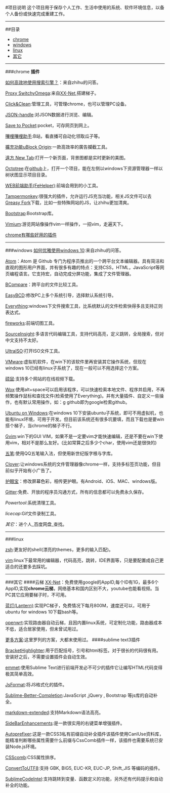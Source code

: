 
#项目说明
这个项目用于保存个人工作、生活中使用的系统、软件环境信息，以备个人备份或快速完成重建工作。

---

##目录
 * [chrome](#chrome)
 * [windows](#windows)
 * [linux](#linux)
 * [其它](#其它)

---

###chrome
**插件**

[如何高效地使用搜索引擎？](https://www.zhihu.com/question/28013848)：来自zhihu的问答。

[Proxy SwitchyOmega](https://chrome.google.com/webstore/detail/proxy-switchyomega/padekgcemlokbadohgkifijomclgjgif):来自[XX-Net](https://github.com/XX-net/XX-Net),搭建梯子。

[Click&Clean](https://chrome.google.com/webstore/detail/clickclean/ghgabhipcejejjmhhchfonmamedcbeod):管理工具，可管理chrome，也可以管理PC设备。

[JSON-handle](https://chrome.google.com/webstore/detail/json-handle/iahnhfdhidomcpggpaimmmahffihkfnj):对JSON数据进行浏览、编辑。

[Save to Pocket](https://chrome.google.com/webstore/detail/save-to-pocket/niloccemoadcdkdjlinkgdfekeahmflj):pocket，可存网页到网上。

[嗶哩嗶哩助手](https://chrome.google.com/webstore/detail/%E5%93%94%E5%93%A9%E5%93%94%E5%93%A9%E5%8A%A9%E6%89%8B%EF%BC%9Abilibilicom-%E7%BB%BC%E5%90%88%E8%BE%85%E5%8A%A9%E6%89%A9%E5%B1%95/kpbnombpnpcffllnianjibmpadjolanh):B站，看直播可自动化领取瓜子等。

[擴充功能uBlock Origin](https://chrome.google.com/webstore/detail/ublock-origin/cjpalhdlnbpafiamejdnhcphjbkeiagm):一款高效率的廣告攔截工具。

[遠方 New Tab](https://chrome.google.com/webstore/detail/dream-afar-new-tab/henmfoppjjkcencpbjaigfahdjlgpegn):打开一个新页面，背景图都是实时更新的美图。

[Octotree](https://chrome.google.com/webstore/detail/octotree/bkhaagjahfmjljalopjnoealnfndnagc):在[github](www.github.com)上，打开一个项目，能在左侧以windows下资源管理器一样以树状图显示项目目录。

[WEB前端助手(FeHelper)](https://chrome.google.com/webstore/detail/web%E5%89%8D%E7%AB%AF%E5%8A%A9%E6%89%8Bfehelper/pkgccpejnmalmdinmhkkfafefagiiiad?hl=zh-CN):前端会用到的小工具。

[Tampermonkey](https://chrome.google.com/webstore/detail/tampermonkey/dhdgffkkebhmkfjojejmpbldmpobfkfo):很强大的插件，允许运行JS充当功能，相关JS文件可以去[Greasy Fork](https://greasyfork.org/zh-CN)下载，比如一些特殊网站的JS，让zhihu更加清爽。

[Bootstrap](https://chrome.google.com/webstore/detail/bootstrap-twitter-offline/gihkgljdimgfffabkemicpaeljmoobil?utm_source=chrome-ntp-icon):Bootstrap库。

[Vimium](https://chrome.google.com/webstore/detail/vimium/dbepggeogbaibhgnhhndojpepiihcmeb?hl=zh-CN):游览网站像操作vim一样操作，一招vim，走遍天下。

[chrome有哪些好用的插件](https://www.zhihu.com/question/23228162)

---

###windows
[如何优雅使用windows 10](https://www.zhihu.com/question/32129337):来自zhihu的问答。

[Atom](https://atom.io/)：Atom 是 Github 专门为程序员推出的一个跨平台文本编辑器。具有简洁和直观的图形用户界面，并有很多有趣的特点：支持CSS，HTML，JavaScript等网页编程语言。它支持宏，自动完成分屏功能，集成了文件管理器。

[BCompare](http://www.scootersoftware.com/download.php)：跨平台的文件比较工具。

[EasyBCD](http://download.pchome.net/system/treak/detail-4359.html):修改PC上多个系统引导，选择默认系统引导。

[Everything](https://www.voidtools.com/downloads/):windows下文件搜索工具，比系统默认的文件检索快得多且支持正则表达式。

[fireworks](https://www.baidu.com/s?wd=fireworks+%E4%B8%8B%E8%BD%BD&rsv_spt=1&rsv_iqid=0xf94ef29b0001bede&issp=1&f=8&rsv_bp=1&rsv_idx=2&ie=utf-8&rqlang=cn&tn=baiduhome_pg&rsv_enter=1&inputT=2863&rsv_t=e853Q9HveOswQEHfDyTkBzQyMjtgAZ2NnNYVQ4VgTllOiJimVa6kuMlfFU0WTXwUXbbo&oq=fireworks&rsv_pq=b66f931b0001a3eb):前端切图工具。

[SourceInsight](http://pan.baidu.com/s/1eSJZ9cu):多语言代码编辑工具，支持代码高亮，定义跳转，全局搜索，但对中文支持不太好。

[UltraISO](http://pan.baidu.com/s/1hsHnIb6):打开ISO文件工具。

[VMware](https://www.baidu.com/s?ie=utf-8&f=8&rsv_bp=1&rsv_idx=2&ch=&tn=baiduhome_pg&bar=&wd=VMware+%E4%B8%8B%E8%BD%BD&rsv_spt=1&oq=fireworks+%E4%B8%8B%E8%BD%BD&rsv_pq=fe1db2c5000198ef&rsv_t=0101HNZP1hokgvnDfCG5xUelLKmDrgNQ31p4elzWh%2FMLyL2eWO6YmVnLIVHSDnA1sy9O&rqlang=cn&rsv_enter=0&inputT=3987):虚拟机软件，在win下的该软件里再安装其它操作系统，但现在windows 10已经有linux子系统了，现在一般可以不用选择这个方案。

[硕鼠](http://download.flvcd.com/):支持多个网站的在线视频下载。

[Wox](https://github.com/Wox-launcher/Wox/releases):使用alt+space可以启用该程序，可以快速检索本地文件、程序并启用，不再频繁操作鼠标和查找文件(检索使用了Everything)。并有大量插件、自定义一些操作，也有默认常用操作，如：g github即为google检索github。

[Ubuntu on Windows](http://www.xitongcheng.com/jiaocheng/win10_article_27723.html):在windows 10下安装ubuntu子系统，即可不用虚拟机，也能有linux环境，可用于开发。但目前该系统还有很多坑要填，而且下载也是要win搭个梯子，当chrome的梯子不行。

[Gvim](http://www.vim.org/download.php):win下的GUI VIM，如果不是一定要vim才能快速编辑，还是不要在win下使用vim，相对不是那么友好。(比如常算之后多少个char，使用vim还是很快的)

[五笔](http://pan.baidu.com/s/1i5yUJM9):使用QQ五笔输入法，但使用新世纪版字根与字库。

[Clover](http://cn.ejie.me/):让windows系统的文件管理器像chrome一样，支持多标签页功能，但目前似乎开始有小广告了。

[护眼宝](http://www.huyanbao.com)：修改屏幕色彩，相传更护眼。有Android、iOS、MAC、windows版。

[Gitter](https://gitter.im/apps):免费、开放的程序员沟通方式，所有的信息都可以免费永久保存。

*Powertool*:系统清理工具。

*licecap*:Gif文件录制工具。

*其它*：进个人_百度网盘_查找。


---

###linux

[zsh](https://github.com/robbyrussell/oh-my-zsh):更友好的shell(漂亮的themes，更多的输入匹配)。

[vim](https://github.com/DemonCloud/Aix-Vim):linux下最常用的编辑器，代码高亮，跳转，IDE界面等，只是要配置成自己更适合的还要多去踩坑。

---
###其它
####云梯
[XX-Net](https://github.com/XX-net/XX-Net)：免费使用google的AppID,每个ID有1G，最多6个AppID,实现**chrome云梯**，网络基本和国内区别不大，youtube也能看视频。当PC其它应用要梯子时，不可用。

[蓝灯(Lantern)](https://github.com/getlantern/forum#%E8%93%9D%E7%81%AFlantern%E6%9C%80%E6%96%B0%E7%89%88%E6%9C%AC%E4%B8%8B%E8%BD%BD):实现PC梯子，免费情况下每月800M，速度还可以，可用于ubuntu for windows 10下载bash等。

[openwrt](https://github.com/softwaredownload/openwrt-fanqiang):实现路由器自动云梯，且因内置linux系统，可定制化功能，路由器成本不低，适合居家使用，但未曾试用过。

[更多方案](https://wsgzao.github.io/post/fq/):这里罗列的方案，大都末使用过。
####sublime text3插件

[BracketHighlighter](https://github.com/facelessuser/BracketHighlighter):用于匹配括号，引号和html标签。对于很长的代码很有用。安装好之后，不需要设置插件会自动生效。

[emmet](https://github.com/sergeche/emmet-sublime):使用Sublime Text进行前端开发必不可少的插件它让编写HTML代码变得极其简单高效。

[JsFormat](https://github.com/jdc0589/JsFormat):将JS格式化的插件。

[Sublime-Better-Completion](https://github.com/Pleasurazy/Sublime-Better-Completion):JavaScript ,jQuery , Bootstrap 等js库的自动补全。

[markdown-extended](https://github.com/jonschlinkert/sublime-markdown-extended):支持Markdown语法高亮。

[SideBarEnhancements](https://github.com/titoBouzout/SideBarEnhancements/tree/st3):是一款很实用的右键菜单增强插件。

[Autoprefixer](https://github.com/sindresorhus/sublime-autoprefixer):这是一款CSS3私有前缀自动补全插件该插件使用CanIUse资料库，能精准判断哪些属性需要什么前缀与CssComb插件一样，该插件也需要系统已安装Node.js环境。

[CSScomb](https://github.com/csscomb/sublime-csscomb):CSS属性排序。

[ConvertToUTF8](https://github.com/seanliang/ConvertToUTF8):支持 GBK, BIG5, EUC-KR, EUC-JP, Shift_JIS 等编码的插件。

[SublimeCodeIntel](https://github.com/jikeytang/sublime-text):支持跳转到变量、函数定义的功能，另外还有代码提示和自动补全的功能。
